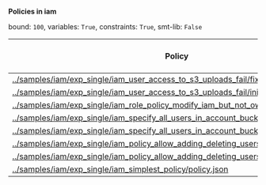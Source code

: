 
**Policies in iam**

bound: `100`, variables: `True`, constraints: `True`, smt-lib: `False`

|Policy|SAT/UNSAT|Solve Time (ms)|lg(tuple)|Count Time (ms)|lg(principal)|lg(action)|lg(resource)|
|-|-|-|-|-|-|-|-|
|[../samples/iam/exp_single/iam_user_access_to_s3_uploads_fail/fixed.json](../samples/iam/exp_single/iam_user_access_to_s3_uploads_fail/fixed.json)|SAT|956.189|40164981054523357509751577845285694025154308953244058566151576467108615196674523698116691210987691624601081819968504880133355866675643266400640006272501920980574607798853416786000760248300047942386662644043993697863694308918843003279548683553|56.9454|1|21|6694163509087226251625262974214282337525718158874009761025262744359190325024760040429359385973011366392902184752623174722147189111586499845384388821163499967844550354335638144966855063503625060120058996591321451401226790186643035649168441601|
|[../samples/iam/exp_single/iam_user_access_to_s3_uploads_fail/initial.json](../samples/iam/exp_single/iam_user_access_to_s3_uploads_fail/initial.json)|SAT|617.574|330047742842250886728846424023851528211887810008096089009563067321925275218014771132997520080877002902723334941416022951712198682838913934019678091368505146096384393624672924457218525154911476039403096915707400|13.5902|1|8|330047742842250886728846424023851210387472301353610908831264684114116527328444286877720253256633000861300892163524907778071807513737022987490372691491882719997190504855118092435555373043722209711139968736362753|
|[../samples/iam/exp_single/iam_role_policy_modify_iam_but_not_own_policies/policy.json](../samples/iam/exp_single/iam_role_policy_modify_iam_but_not_own_policies/policy.json)|SAT|893.102|33470817545436131258126314871071411687628590794370048805126313721795951625123800202146796929865056831964510923763115873610735945557932499226921944105817499839222751771678190724834275317518125300600294982956607257006133950933215178245842208000|8.91818|1|5|6694163509087226251625262974214282337525718158874009761025262744359190325024760040429359385973011366392902184752623174722147189111586499845384388821163499967844550354335638144966855063503625060120058996591321451401226790186643035649168441600|
|[../samples/iam/exp_single/iam_specify_all_users_in_account_bucket_policy/policy2.json](../samples/iam/exp_single/iam_specify_all_users_in_account_bucket_policy/policy2.json)|SAT|396.167|2099110197924616487623315475292906883314914314629817110165456570873517131677999029788225807858780751928994993367717172647995380057251864135638201628447002123824090426817455663223795593084835672304319055052771210712721239137384581838836580852088515018674956139331360929081188066000069662003603475751246021630298120672927673108334794810188753922533105525168937873190481828526023406677307195373479114331|31.0434|6694163509087226251625262974214282337525718158874009761025262744359190325024760040429359385973011366392902184752623174722147189111586499845384388821163499967844550354335638144966855063503625060120058996591321451401226790186643035649168441601|91|3445859217634188405951699224636934634550932229091541538833299305002939323430980292830147584332024247204289913169057058151967115544955805521605786750049911041|
|[../samples/iam/exp_single/iam_specify_all_users_in_account_bucket_policy/policy1.json](../samples/iam/exp_single/iam_specify_all_users_in_account_bucket_policy/policy1.json)|SAT|360.691|1|4.9258|1|1|1|
|[../samples/iam/exp_single/iam_policy_allow_adding_deleting_users/fixed.json](../samples/iam/exp_single/iam_policy_allow_adding_deleting_users/fixed.json)|SAT|942.297|139661325356223938075503269048817442119714176413497048107959789299791576235142454683775080062082691603706270833135451754204895209433938363451036257839840154666168137753293824|5.61632|1|2|69830662678111969037751634524408721059857088206748524053979894649895788117571227341887540031041345801853135416567725877102447604716969181725518128919920077333084068876646912|
|[../samples/iam/exp_single/iam_policy_allow_adding_deleting_users/initial.json](../samples/iam/exp_single/iam_policy_allow_adding_deleting_users/initial.json)|SAT|900.524|89623650172790013324641892081055565298544891130207132928051664946681843228648667480478820320022934807878778342990409998218213690214139484212958726401842932073428023255654892446793450932207742947021422148061391034899375449387162108133250562327670093043689235063323408446831085281318873042288461266020821808359083019616639168391871222165391580484150083587018236046924505649111101273013414793828131913306106986959410968415470070187072053879383131964046871189920818082860336733386309118|4.22711|1|2|6694163509087226251625262974214282337525718158874009761025262744359190325024760040429359385973011366392902184752623174722147189111586499845384388821163499967844550354335638144966855063503625060120058996591321451401226790186643035649168441601|
|[../samples/iam/exp_single/iam_simplest_policy/policy.json](../samples/iam/exp_single/iam_simplest_policy/policy.json)|SAT|2256.56|1553045934108236490377061010017713502305966612858770264557860956691332155405744329379611377545738637003153306862608576535538147873888067964129178206509931992539935682205868049632310374732841013947853687209186576725084615323301184270607078451432|75.6611|1|232|6694163509087226251625262974214282337525718158874009761025262744359190325024760040429359385973011366392902184752623174722147189111586499845384388821163499967844550354335638144966855063503625060120058996591321451401226790186643035649168441601|
